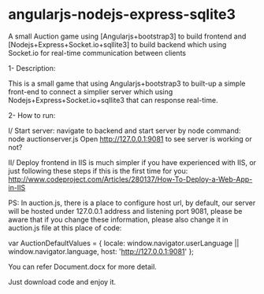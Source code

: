 # angularjs-nodejs-express-sqlite3
A small Auction game using [Angularjs+bootstrap3] to build frontend and [Nodejs+Express+Socket.io+sqllite3] to build backend which using Socket.io for real-time communication between clients

1- Description:

This is a small game that using Angularjs+bootstrap3 to built-up a simple front-end to connect a simplier server which using 
Nodejs+Express+Socket.io+sqllite3 that can response real-time.  

2- How to run:

I/ Start server: navigate to backend and start server by node command:
node auctionserver.js
Open http://127.0.0.1:9081 to see server is working or not?

II/ Deploy frontend in IIS is much simpler if you have experienced with IIS, or just following these steps if this is the first 
time for you:
http://www.codeproject.com/Articles/280137/How-To-Deploy-a-Web-App-in-IIS

PS:
In auction.js, there is a place to configure host url, by default, our server will be hosted under 127.0.0.1 address and listening port 9081,
please be aware that if you change these information, please also change it in auction.js file at this place of code:

var AuctionDefaultValues = 
{
	locale: window.navigator.userLanguage || window.navigator.language,	
	host: 'http://127.0.0.1:9081'
};

You can refer Document.docx for more detail.

Just download code and enjoy it.






